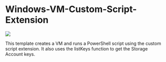 # Windows-VM-Custom-Script-Extension

<a href="https://azuredeploy.net" target="_blank">
    <img src="http://azuredeploy.net/deploybutton.png"/>
</a>

This template creates a VM and runs a PowerShell script using the custom script extension. It also uses the listKeys function to get the Storage Account keys.
